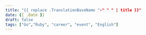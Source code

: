 ```yaml
---
title: "{{ replace .TranslationBaseName "-" " " | title }}"
date: {{ .Date }}
draft: false
tags: ["Go","Ruby", "career", "event", "English"]
---
```


